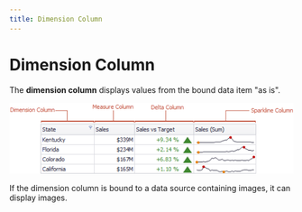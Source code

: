 ```yaml
---
title: Dimension Column
---
```

# Dimension Column
The **dimension column** displays values from the bound data item "as is".

![Grid_ColumnTypes](../../../../../images/img19187.png)

If the dimension column is bound to a data source containing images, it can display images.